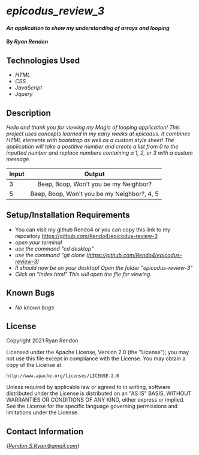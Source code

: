 # _epicodus_review_3_ #

#### _An application to show my understanding of arrays and looping_

#### By _**Ryan Rendon**_

## Technologies Used

* _HTML_
* _CSS_
* _JavaScript_
* _Jquery_

## Description

_Hello and thank you for viewing my Magic of looping application! This project uses concepts learned in my early weeks at epicodus. It combines HTML elements with bootstrap as well as a custom style sheet! The application will take a postitive number and create a list from 0 to the inputted number and replace numbers containing a 1, 2, or 3 with a custom message._

| Input      | Output     | 
| :---       |    :----:  |      
| 3          | Beep, Boop, Won't you be my Neighbor?     | 
| 5          | Beep, Boop, Won't you be my Neighbor?, 4, 5       | 

## Setup/Installation Requirements

* You can visit my github Rendo4 or you can copy this link to my repository https://github.com/Rendo4/epicodus-review-3 
* _open your terminal_
* _use the command "cd desktop"_
* _use the command "git clone (https://github.com/Rendo4/epicodus-review-3)_
* _It should now be on your desktop! Open the folder "epicodus-review-3"_
* _Click on "Index.html" This will open the file for viewing._

## Known Bugs

* _No known bugs_

## License

Copyright 2021 Ryan Rendon

Licensed under the Apache License, Version 2.0 (the "License");
you may not use this file except in compliance with the License.
You may obtain a copy of the License at

    http://www.apache.org/licenses/LICENSE-2.0

Unless required by applicable law or agreed to in writing, software
distributed under the License is distributed on an "AS IS" BASIS,
WITHOUT WARRANTIES OR CONDITIONS OF ANY KIND, either express or implied.
See the License for the specific language governing permissions and
limitations under the License.

## Contact Information
_{Rendon.S.Ryan@gmail.com}_